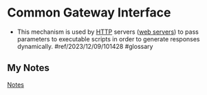# Common Gateway Interface
- This mechanism is used by [HTTP](http.md) servers ([web servers](web-server.md)) to pass parameters to executable scripts in order to generate responses dynamically. #ref/2023/12/09/101428 #glossary
## My Notes
[Notes](mynotes/common-gateway-interface-notes.md)
